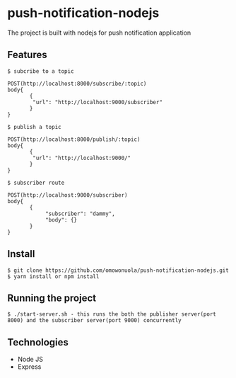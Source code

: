 # push-notification-nodejs

The project is built with nodejs for push notification application

## Features

    $ subcribe to a topic 
    
    POST(http://localhost:8000/subscribe/:topic)
    body{
           {
            "url": "http://localhost:9000/subscriber"
           }
    }
    
    $ publish a topic 
    
    POST(http://localhost:8000/publish/:topic)
    body{
           {
            "url": "http://localhost:9000/"
           }
    }
    
    $ subscriber route 
    
    POST(http://localhost:9000/subscriber)  
    body{
           {
                "subscriber": "dammy",
                "body": {}
           }
    }


## Install

    $ git clone https://github.com/omowonuola/push-notification-nodejs.git
    $ yarn install or npm install


## Running the project

    $ ./start-server.sh - this runs the both the publisher server(port 8000) and the subscriber server(port 9000) concurrently
    
## Technologies

- Node JS
- Express

